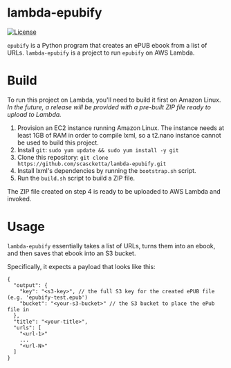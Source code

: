 # lambda-epubify

[![License](https://img.shields.io/dub/l/vibe-d.svg)](http://doge.mit-license.org)

`epubify` is a Python program that creates an ePUB ebook from a list of URLs. `lambda-epubify` is a project to run `epubify` on AWS Lambda.

# Build

To run this project on Lambda, you'll need to build it first on Amazon Linux. *In the future, a release will be provided with a pre-built ZIP file ready to upload to Lambda.*

1. Provision an EC2 instance running Amazon Linux. The instance needs at least 1GB of RAM in order to compile lxml, so a t2.nano instance cannot be used to build this project.
2. Install `git`: `sudo yum update && sudo yum install -y git`
3. Clone this repository: `git clone https://github.com/scascketta/lambda-epubify.git`
4. Install lxml's dependencies by running the `bootstrap.sh` script.
5. Run the `build.sh` script to build a ZIP file.

The ZIP file created on step 4 is ready to be uploaded to AWS Lambda and invoked.

# Usage

`lambda-epubify` essentially takes a list of URLs, turns them into an ebook, and then saves that ebook into an S3 bucket.

Specifically, it expects a payload that looks like this:

```
{
  "output": {
    "key": "<s3-key>", // the full S3 key for the created ePUB file (e.g. 'epubify-test.epub')
    "bucket": "<your-s3-bucket>" // the S3 bucket to place the ePub file in
  },
  "title": "<your-title>",
  "urls": [
    "<url-1>"
    ...
    "<url-N>"
  ]
}
```
